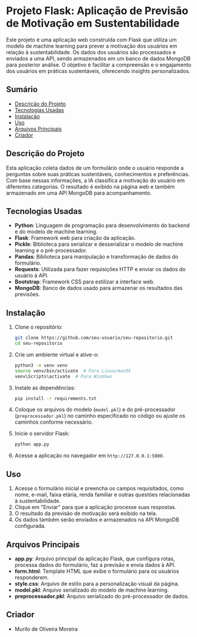 # Projeto Flask: Aplicação de Previsão de Motivação em Sustentabilidade

Este projeto é uma aplicação web construída com Flask que utiliza um modelo de machine learning para prever a motivação dos usuários em relação à sustentabilidade. Os dados dos usuários são processados e enviados a uma API, sendo armazenados em um banco de dados MongoDB para posterior análise. O objetivo é facilitar a compreensão e o engajamento dos usuários em práticas sustentáveis, oferecendo insights personalizados.

## Sumário

- [Descrição do Projeto](#descrição-do-projeto)
- [Tecnologias Usadas](#tecnologias-usadas)
- [Instalação](#instalação)
- [Uso](#uso)
- [Arquivos Principais](#arquivos-principais)
- [Criador](#criador)

## Descrição do Projeto

Esta aplicação coleta dados de um formulário onde o usuário responde a perguntas sobre suas práticas sustentáveis, conhecimentos e preferências. Com base nessas informações, a IA classifica a motivação do usuário em diferentes categorias. O resultado é exibido na página web e também armazenado em uma API MongoDB para acompanhamento.

## Tecnologias Usadas

- **Python**: Linguagem de programação para desenvolvimento do backend e do modelo de machine learning.
- **Flask**: Framework web para criação da aplicação.
- **Pickle**: Biblioteca para serializar e desserializar o modelo de machine learning e o pré-processador.
- **Pandas**: Biblioteca para manipulação e transformação de dados do formulário.
- **Requests**: Utilizada para fazer requisições HTTP e enviar os dados do usuário à API.
- **Bootstrap**: Framework CSS para estilizar a interface web.
- **MongoDB**: Banco de dados usado para armazenar os resultados das previsões.

## Instalação

1. Clone o repositório:
    ```bash
    git clone https://github.com/seu-usuario/seu-repositorio.git
    cd seu-repositorio
    ```

2. Crie um ambiente virtual e ative-o:
    ```bash
    python3 -m venv venv
    source venv/bin/activate  # Para Linux/macOS
    venv\Scripts\activate  # Para Windows
    ```

3. Instale as dependências:
    ```bash
    pip install -r requirements.txt
    ```

4. Coloque os arquivos do modelo (`model.pkl`) e do pré-processador (`preprocessador.pkl`) no caminho especificado no código ou ajuste os caminhos conforme necessário.

5. Inicie o servidor Flask:
    ```bash
    python app.py
    ```

6. Acesse a aplicação no navegador em `http://127.0.0.1:5000`.

## Uso

1. Acesse o formulário inicial e preencha os campos requisitados, como nome, e-mail, faixa etária, renda familiar e outras questões relacionadas à sustentabilidade.
2. Clique em "Enviar" para que a aplicação processe suas respostas.
3. O resultado da previsão de motivação será exibido na tela.
4. Os dados também serão enviados e armazenados na API MongoDB configurada.

## Arquivos Principais

- **app.py**: Arquivo principal da aplicação Flask, que configura rotas, processa dados do formulário, faz a previsão e envia dados à API.
- **form.html**: Template HTML que exibe o formulário para os usuários responderem.
- **style.css**: Arquivo de estilo para a personalização visual da página.
- **model.pkl**: Arquivo serializado do modelo de machine learning.
- **preprocessador.pkl**: Arquivo serializado do pré-processador de dados.

## Criador
- Murilo de Oliveira Moreira